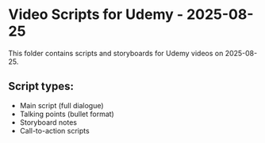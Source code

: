 # Video Scripts for Udemy - 2025-08-25

This folder contains scripts and storyboards for Udemy videos on 2025-08-25.

## Script types:
- Main script (full dialogue)
- Talking points (bullet format)
- Storyboard notes
- Call-to-action scripts
